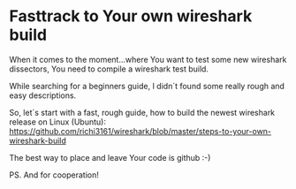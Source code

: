 # Fasttrack to Your own wireshark build

When it comes to the moment...where You want to test some new wireshark dissectors, 
You need to compile a wireshark test build.

While searching for a beginners guide, I didn´t found some really rough and easy descriptions.

So, let´s start with a fast, rough guide, how to build the newest wireshark release on Linux (Ubuntu):
https://github.com/richi3161/wireshark/blob/master/steps-to-your-own-wireshark-build

The best way to place and leave Your code is github :-)

PS. And for cooperation!
